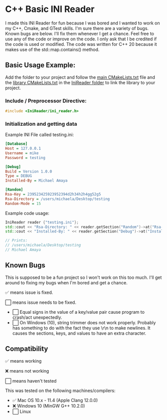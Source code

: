# C++ Basic INI Reader
I made this INI Reader for fun because I was bored and I wanted to work on my C++, Cmake, and GTest skills. I'm sure there are a variety of bugs. Known bugs are below. I'll fix them whenever I get a chance. Feel free to use any of the code or improve on the code. I only ask that I be credited if the code is used or modified. The code was written for C++ 20 because it makes use of the std::map.contains() method.

## Basic Usage Example:
Add the folder to your project and follow the [main CMakeLists.txt](CMakeLists.txt) file and the [library CMakeLists.txt](IniReader/CMakeLists.txt) in the [IniReader folder](IniReader/) to link the library to your project.

### Include / Preprocessor Directive:
```cpp
#include <IniReader/ini_reader.h>
```

### Initialization and getting data
Example INI File called testing.ini:
```ini
[Database]
Host = 127.0.0.1
Username = mike
Password = testing

[Debug]
Build = Version 1.0.0
Type = DEBUG
Installed-By = Michael Amaya

[Random]
Rsa-Key = 239523425923952394d2h34h2h4gg52g5
Rsa-Directory = /users/michaela/Desktop/testing
Random-Mode = 15
```

Example code usage:
```cpp
IniReader reader {"testing.ini"};
std::cout << "Rsa-Directory: " << reader.getSection("Random")->at("Rsa-Directory") << '\n';
std::cout << "Installed-By: " << reader.getSection("Debug")->at("Installed-By") << '\n';

// Prints:
// /users/michaela/Desktop/testing
// Michael Amaya
```

## Known Bugs
This is supposed to be a fun project so I won't work on this too much. I'll get around to fixing my bugs when I'm bored and get a chance.

:white_check_mark: means issue is fixed.

:white_large_square: means issue needs to be fixed.

- :white_large_square: Equal signs in the value of a key/value pair cause program to crash/act unexpectedly.
- :white_large_square: On Windows (10), string trimmer does not work properly. Probably has something to do with the fact they use \r\n to make newlines. It causes the sections, keys, and values to have an extra character. 

## Compatibility
:white_check_mark: means working 

:x: means not working

:white_large_square: means haven't tested

This was tested on the following machines/compilers:
- :white_check_mark: Mac OS 10.x - 11.4 (Apple Clang 12.0.0)
- :x: Windows 10 (MinGW G++ 10.2.0)
- :white_large_square: Linux
